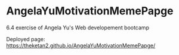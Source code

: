 # AngelaYuMotivationMemePapge
6.4 exercise of Angela Yu's Web developement bootcamp


Deployed page: https://theketan2.github.io/AngelaYuMotivationMemePapge/
